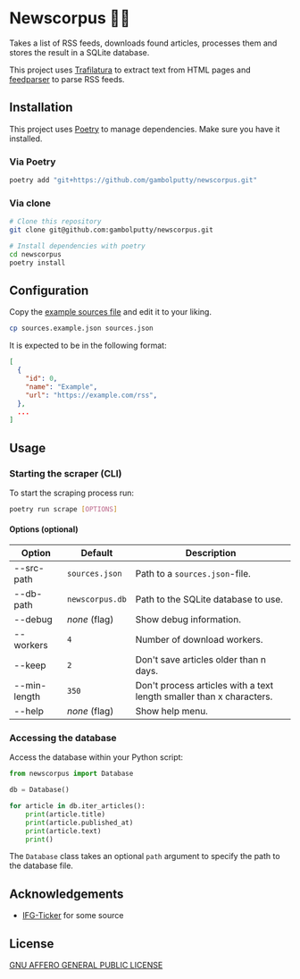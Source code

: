 # Newscorpus 📰🐍
<!-- Description of this project -->
Takes a list of RSS feeds, downloads found articles, processes them and stores the result in a SQLite database.

This project uses [Trafilatura](https://github.com/adbar/trafilatura) to extract text from HTML pages and [feedparser](https://github.com/kurtmckee/feedparser) to parse RSS feeds.


## Installation
This project uses [Poetry](https://python-poetry.org/) to manage dependencies. Make sure you have it installed.

### Via Poetry
```bash
poetry add "git+https://github.com/gambolputty/newscorpus.git"
```

### Via clone
```bash
# Clone this repository
git clone git@github.com:gambolputty/newscorpus.git

# Install dependencies with poetry
cd newscorpus
poetry install
```

## Configuration
Copy the [example sources file](sources.example.json) and edit it to your liking.
```bash
cp sources.example.json sources.json
```
It is expected to be in the following format:
```json
[
  {
    "id": 0,
    "name": "Example",
    "url": "https://example.com/rss",
  },
  ...
]
```

## Usage

### Starting the scraper (CLI)
To start the scraping process run:
```bash
poetry run scrape [OPTIONS]
```

#### Options (optional)

| Option             | Default                           | Description                                                                                                                        |
|--------------------|-----------------------------------|------------------------------------------------------------------------------|
| --src-path         | `sources.json`                    | Path to a `sources.json`-file.            |
| --db-path          | `newscorpus.db`                   | Path to the SQLite database to use.                                          |
| --debug            | _none_ (flag)                     | Show debug information.                                                      |
| --workers          | `4`                               | Number of download workers.                                                  |
| --keep             | `2`                               | Don't save articles older than n days.                                       |
| --min-length       | `350`                             | Don't process articles with a text length smaller than x characters.         |
| --help             | _none_ (flag)                     | Show help menu.                                                              |

### Accessing the database
Access the database within your Python script:
```python
from newscorpus import Database

db = Database()

for article in db.iter_articles():
    print(article.title)
    print(article.published_at)
    print(article.text)
    print()
```
The `Database` class takes an optional `path` argument to specify the path to the database file.

## Acknowledgements
- [IFG-Ticker](https://github.com/beyondopen/ifg-ticker) for some source

## License
[GNU AFFERO GENERAL PUBLIC LICENSE](LICENSE)